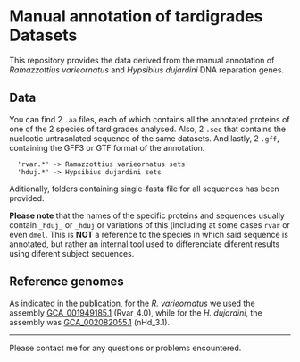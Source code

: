 # Manual annotation of tardigrades Datasets


This repository provides the data derived from the manual annotation of *Ramazzottius varieornatus* and *Hypsibius dujardini* DNA reparation genes.

## Data

You can find 2 `.aa` files, each of which contains all the annotated proteins of one of the 2 species of tardigrades analysed. Also, 2 `.seq` that contains the nucleotic untrasnlated sequence of the same datasets. And lastly, 2 `.gff`, containing the GFF3 or GTF format of the annotation.

```
  'rvar.*' -> Ramazzottius varieornatus sets
  'hduj.*' -> Hypsibius dujardini sets
```

Aditionally, folders containing single-fasta file for all sequences has been provided.

**Please note** that the names of the specific proteins and sequences usually contain `_hduj_` or `_hduj` or variations of this (including at some cases `rvar` or even `dmel`. This is **NOT** a reference to the species in which said sequence is annotated, but rather an internal tool used to differenciate diferent results using diferent subject sequences. 

## Reference genomes

As indicated in the publication, for the *R. varieornatus* we used the assembly [GCA_001949185.1](https://www.ncbi.nlm.nih.gov/assembly/GCA_001949185.1/) (Rvar_4.0), while for the *H. dujardini*, the assembly was [GCA_002082055.1](https://www.ncbi.nlm.nih.gov/assembly/GCA_002082055.1/) (nHd_3.1).

---

Please contact me for any questions or problems encountered.
